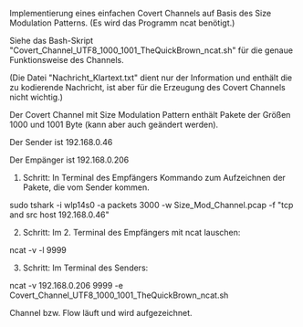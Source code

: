 Implementierung eines einfachen Covert Channels auf Basis des Size Modulation Patterns. (Es wird das Programm ncat benötigt.)

Siehe das Bash-Skript "Covert_Channel_UTF8_1000_1001_TheQuickBrown_ncat.sh" für die genaue Funktionsweise des Channels.

(Die Datei "Nachricht_Klartext.txt" dient nur der Information und enthält die zu kodierende Nachricht, ist aber für die Erzeugung des Covert Channels nicht wichtig.)

Der Covert Channel mit Size Modulation Pattern enthält Pakete der Größen 1000 und 1001 Byte (kann aber auch geändert werden).

Der Sender ist 192.168.0.46

Der Empänger ist 192.168.0.206

1. Schritt: In Terminal des Empfängers Kommando zum Aufzeichnen der Pakete, die vom Sender kommen.

sudo tshark -i wlp14s0 -a packets 3000 -w Size_Mod_Channel.pcap -f "tcp and src host 192.168.0.46"

2. Schritt: Im 2. Terminal des Empfängers mit ncat lauschen:

ncat -v -l 9999

3. Schritt: Im Terminal des Senders:

ncat -v 192.168.0.206 9999 -e Covert_Channel_UTF8_1000_1001_TheQuickBrown_ncat.sh


Channel bzw. Flow läuft und wird aufgezeichnet.
